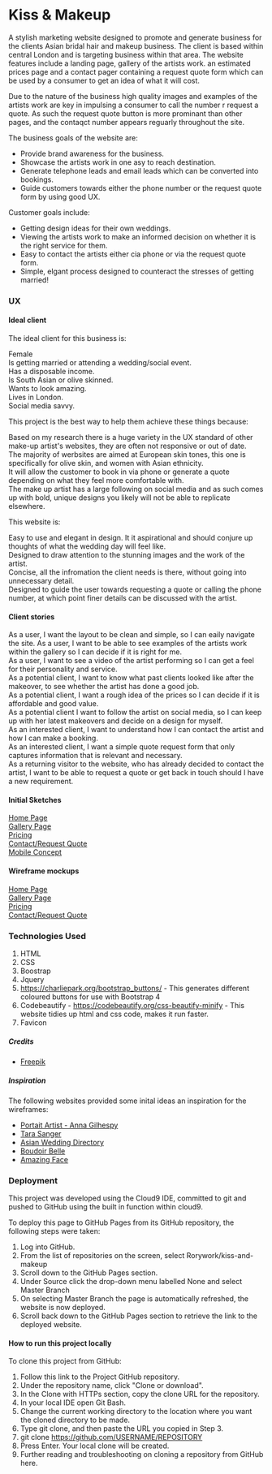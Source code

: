 # Kiss & Makeup

A stylish marketing website designed to promote and generate business for the clients Asian bridal hair and makeup business. The client is based within central London and is targeting business within that area.
The website features include a landing page, gallery of the artists work. an estimated prices page and a contact pager containing a request quote form which can be used by a consumer to get an idea of what it will cost.  
  
Due to the nature of the business high quality images and examples of the artists work are key in impulsing a consumer to call the number r request a quote. As such the request quote button is more prominant than other pages, and the contaqct number appears reguarly throughout the site.    

The business goals of the website are:

* Provide brand awareness for the business.
* Showcase the artists work in one asy to reach destination.
* Generate telephone leads and email leads which can be converted into bookings.
* Guide customers towards either the phone number or the request quote form by using good UX.


Customer goals include:

* Getting design ideas for their own weddings.
* Viewing the artists work to  make an informed decision on whether it is the right service for them.
* Easy to contact the artists either cia phone or via the request quote form.
* Simple, elgant process designed to counteract the stresses of getting married!




### UX

#### Ideal client
The ideal client for this business is:

Female  
Is getting married or attending a wedding/social event.  
Has a disposable income.  
Is South Asian or olive skinned.  
Wants to look amazing.  
Lives in London.  
Social media savvy.  

This project is the best way to help them achieve these things because:

Based on my research there is a huge variety in the UX standard of other make-up artist's websites, they are often not responsive or out of date.  
The majority of werbsites are aimed at European skin tones, this one is specifically for olive skin, and women with Asian ethnicity.  
It will allow the customer to book in via phone or generate a quote depending on what they feel more comfortable with.  
The make up artist has a large following on social media and as such comes up with bold, unique designs you likely will not be able to replicate elsewhere.  

This website is:   

Easy to use and elegant in design. It it aspirational and should conjure up thoughts of what the wedding day will feel like.  
Designed to draw attention to the stunning images and the work of the artist.  
Concise, all the infromation the client needs is there, without going into unnecessary detail.  
Designed to guide the user towards requesting a quote or calling the phone number, at which point finer details can be discussed with the artist.  

#### Client stories
As a user, I want the layout to be clean and simple, so I can eaily navigate the site.
As a user, I want to be able to see examples of the artists work within the gallery so I can decide if it is right for me.  
As a user, I want to see a video of the artist performing so I can get a feel for their personality and service.  
As a potential client, I want to know what past clients looked like after the makeover, to see whether the artist has done a good job.  
As a potential client, I want a rough idea of the prices so I can decide if it is affordable and good value.  
As a potential client I want to follow the artist on social media, so I can keep up with her latest makeovers and decide on a design for myself.  
As an interested client, I want to understand how I can contact the artist and how I can make a booking.  
As an interested client, I want a simple quote request form that only captures information that is relevant and necessary.  
As a returning visitor to the website, who has already decided to contact the artist, I want to be able to request a quote or get back in touch should I have a new requirement. 

#### Initial Sketches
[Home Page](https://raw.githubusercontent.com/Rorywork/kiss-and-makeup/master/images/Sketch-Landing-Page.jpg)  
[Gallery Page](https://raw.githubusercontent.com/Rorywork/kiss-and-makeup/master/images/Sketch-Gallery-Page.jpg)  
[Pricing](https://raw.githubusercontent.com/Rorywork/kiss-and-makeup/master/images/Sketch-Prices-Page.jpg)  
[Contact/Request Quote](https://raw.githubusercontent.com/Rorywork/kiss-and-makeup/master/images/Sketch-Contact-Page.jpg)  
[Mobile Concept](https://raw.githubusercontent.com/Rorywork/kiss-and-makeup/master/images/Sketch-Mobile-Concept.jpg)


#### Wireframe mockups
[Home Page](https://raw.githubusercontent.com/Rorywork/kiss-and-makeup/master/images/Wireframe-Landing-Page.PNG)  
[Gallery Page](https://raw.githubusercontent.com/Rorywork/kiss-and-makeup/master/images/Wireframe-Gallery-Page.PNG)  
[Pricing](https://raw.githubusercontent.com/Rorywork/kiss-and-makeup/master/images/Wireframe-Video-Pricing-Page.PNG)  
[Contact/Request Quote](https://raw.githubusercontent.com/Rorywork/kiss-and-makeup/master/images/Wireframe-Contact-Quote-Page.PNG)


### Technologies Used

1. HTML
1. CSS
1. Boostrap
1. Jquery
1. https://charliepark.org/bootstrap_buttons/ - This generates different coloured buttons for use with Bootstrap 4
1. Codebeautify - https://codebeautify.org/css-beautify-minify - This website tidies up html and css code, makes it run faster.
1. Favicon




##### Credits

* [Freepik](https://www.freepik.com/)



##### Inspiration

The following websites provided some inital ideas an inspiration for the wireframes:

* [Portait Artist - Anna Gilhespy](https://ajgreaves.github.io/portrait-artist/)
* [Tara Sanger](http://www.tarasangermakeup.co.uk/)
* [Asian Wedding Directory](https://www.asianaweddingdirectory.co.uk/beauty)
* [Boudoir Belle](http://www.makeupartistsouthampton.co.uk/professional-asian-indian-bridal-makeup-artist/)
* [Amazing Face](https://amazing-face.co.uk/)



### Deployment

This project was developed using the Cloud9 IDE, committed to git and pushed to GitHub using the built in function within cloud9.

To deploy this page to GitHub Pages from its GitHub repository, the following steps were taken:

1. Log into GitHub.
2. From the list of repositories on the screen, select Rorywork/kiss-and-makeup
3. Scroll down to the GitHub Pages section.
4. Under Source click the drop-down menu labelled None and select Master Branch
5. On selecting Master Branch the page is automatically refreshed, the website is now deployed.
6. Scroll back down to the GitHub Pages section to retrieve the link to the deployed website.

#### How to run this project locally
To clone this project from GitHub:

1. Follow this link to the Project GitHub repository.
2. Under the repository name, click "Clone or download".
3. In the Clone with HTTPs section, copy the clone URL for the repository.
4. In your local IDE open Git Bash.
5. Change the current working directory to the location where you want the cloned directory to be made.
6. Type git clone, and then paste the URL you copied in Step 3.
7. git clone https://github.com/USERNAME/REPOSITORY
8. Press Enter. Your local clone will be created.
9. Further reading and troubleshooting on cloning a repository from GitHub here.

